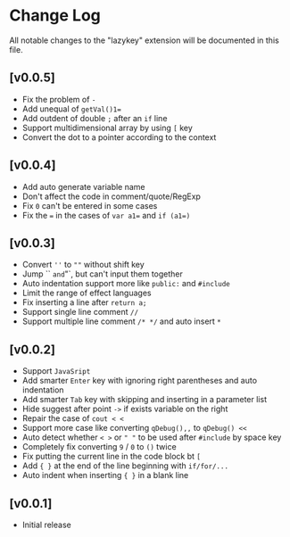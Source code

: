 # Change Log

All notable changes to the "lazykey" extension will be documented in this file.

## [v0.0.5]

- Fix the problem of `-`
- Add unequal of `getVal()1=`
- Add outdent of double `;` after an `if` line
- Support multidimensional array by using `[` key
- Convert the dot to a pointer according to the context


## [v0.0.4]

- Add auto generate variable name
- Don't affect the code in comment/quote/RegExp
- Fix `0` can't be entered in some cases
- Fix the `=` in the cases of `var a1=` and `if (a1=)`


## [v0.0.3]

- Convert `''` to `""` without shift key
- Jump `` ` and `"`, but can't input them together
- Auto indentation support more like `public:` and `#include`
- Limit the range of effect languages
- Fix inserting a line after `return a;`
- Support single line comment `//`
- Support multiple line comment `/* */` and auto insert `*`


## [v0.0.2]

- Support `JavaSript`
- Add smarter `Enter` key with ignoring right parentheses and auto indentation
- Add smarter `Tab` key with skipping and inserting in a parameter list
- Hide suggest after point `->` if exists variable on the right
- Repair the case of `cout < <`
- Support more case like converting `qDebug(),,` to `qDebug() << `
- Auto detect whether `< >` or `" "` to be used after `#include` by space key
- Completely fix converting `9` / `0` to `()` twice
- Fix putting the current line in the code block bt `[`
- Add `{ }` at the end of the line beginning with `if/for/...`
- Auto indent when inserting `{ }` in a blank line

## [v0.0.1]

- Initial release